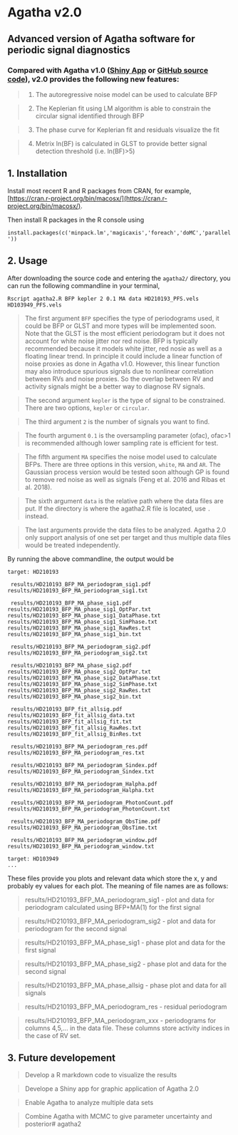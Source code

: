 # Agatha v2.0

## Advanced version of Agatha software for periodic signal diagnostics

### Compared with Agatha v1.0 ([Shiny App](https://phillippro.shinyapps.io/Agatha/) or [GitHub source code](https://github.com/phillippro/agatha)), v2.0 provides the following new features:

> 1. The autoregressive noise model can be used to calculate BFP

> 2. The Keplerian fit using LM algorithm is able to constrain the circular signal identified through BFP

> 3. The phase curve for Keplerian fit and residuals visualize the fit

> 4. Metrix ln(BF) is calculated in GLST to provide better signal detection threshold (i.e. ln(BF)>5)

## 1. Installation

Install most recent R and R packages from CRAN, for example, [https://cran.r-project.org/bin/macosx/](https://cran.r-project.org/bin/macosx/).

Then install R packages in the R console using

`install.packages(c('minpack.lm','magicaxis','foreach','doMC','parallel'))`

## 2. Usage

After downloading the source code and entering the `agatha2/` directory, you can run the following commandline in your terminal,

`Rscript agatha2.R BFP kepler 2 0.1 MA data HD210193_PFS.vels HD103949_PFS.vels`

>The first argument `BFP` specifies the type of periodograms used, it could be BFP or GLST and more types will be implemented soon. Note that the GLST is the most efficient periodogram but it does not account for white noise jitter nor red noise. BFP is typically recommended because it models white jitter, red nosie as well as a floating linear trend. In principle it could include a linear function of noise proxies as done in Agatha v1.0. However, this linear function may also introduce spurious signals due to nonlinear correlation between RVs and noise proxies. So the overlap between RV and activity signals might be a better way to diagnose RV signals. 

>The second argument `kepler` is the type of signal to be constrained. There are two options, `kepler` or `circular`. 

>The third argument `2` is the number of signals you want to find.

>The fourth argument `0.1` is the oversampling parameter (ofac), ofac>1 is recommended although lower sampling rate is efficient for test.

>The fifth argument `MA` specifies the noise model used to calculate BFPs. There are three options in this version, `white`, `MA` and `AR`. The Gaussian process version would be tested soon although GP is found to remove red noise as well as signals (Feng et al. 2016 and Ribas et al. 2018). 

>The sixth argument `data` is the relative path where the data files are put. If the directory is where the agatha2.R file is located, use `.` instead.

>The last arguments provide the data files to be analyzed. Agatha 2.0 only support analysis of one set per target and thus multiple data files would be treated independently. 

By running the above commandline, the output would be

```
target: HD210193 

 results/HD210193_BFP_MA_periodogram_sig1.pdf 
results/HD210193_BFP_MA_periodogram_sig1.txt 

 results/HD210193_BFP_MA_phase_sig1.pdf 
results/HD210193_BFP_MA_phase_sig1_OptPar.txt 
results/HD210193_BFP_MA_phase_sig1_DataPhase.txt 
results/HD210193_BFP_MA_phase_sig1_SimPhase.txt 
results/HD210193_BFP_MA_phase_sig1_RawRes.txt 
results/HD210193_BFP_MA_phase_sig1_bin.txt 

 results/HD210193_BFP_MA_periodogram_sig2.pdf 
results/HD210193_BFP_MA_periodogram_sig2.txt 

 results/HD210193_BFP_MA_phase_sig2.pdf 
results/HD210193_BFP_MA_phase_sig2_OptPar.txt 
results/HD210193_BFP_MA_phase_sig2_DataPhase.txt 
results/HD210193_BFP_MA_phase_sig2_SimPhase.txt 
results/HD210193_BFP_MA_phase_sig2_RawRes.txt 
results/HD210193_BFP_MA_phase_sig2_bin.txt 

 results/HD210193_BFP_fit_allsig.pdf 
results/HD210193_BFP_fit_allsig_data.txt 
results/HD210193_BFP_fit_allsig_fit.txt 
results/HD210193_BFP_fit_allsig_RawRes.txt 
results/HD210193_BFP_fit_allsig_BinRes.txt 

 results/HD210193_BFP_MA_periodogram_res.pdf 
results/HD210193_BFP_MA_periodogram_res.txt 

 results/HD210193_BFP_MA_periodogram_Sindex.pdf 
results/HD210193_BFP_MA_periodogram_Sindex.txt 

 results/HD210193_BFP_MA_periodogram_Halpha.pdf 
results/HD210193_BFP_MA_periodogram_Halpha.txt 

 results/HD210193_BFP_MA_periodogram_PhotonCount.pdf 
results/HD210193_BFP_MA_periodogram_PhotonCount.txt 

 results/HD210193_BFP_MA_periodogram_ObsTime.pdf 
results/HD210193_BFP_MA_periodogram_ObsTime.txt 

 results/HD210193_BFP_MA_periodogram_window.pdf 
results/HD210193_BFP_MA_periodogram_window.txt 

target: HD103949 
...
```

These files provide you plots and relevant data which store the x, y and probably ey values for each plot. The meaning of file names are as follows:

>results/HD210193_BFP_MA_periodogram_sig1 - plot and data for periodogram calculated using BFP+MA(1) for the first signal

>results/HD210193_BFP_MA_periodogram_sig2 - plot and data for periodogram for the second signal

>results/HD210193_BFP_MA_phase_sig1 - phase plot and data for the first signal

>results/HD210193_BFP_MA_phase_sig2 - phase plot and data for the second signal

>results/HD210193_BFP_MA_phase_allsig - phase plot and data for all signals

>results/HD210193_BFP_MA_periodogram_res - residual periodogram

>results/HD210193_BFP_MA_periodogram_xxx - periodograms for columns 4,5,... in the data file. These columns store activity indices in the case of RV set. 

## 3. Future developement

>Develop a R markdown code to visualize the results

>Develope a Shiny app for graphic application of Agatha 2.0

>Enable Agatha to analyze multiple data sets

>Combine Agatha with MCMC to give parameter uncertainty and posterior# agatha2
